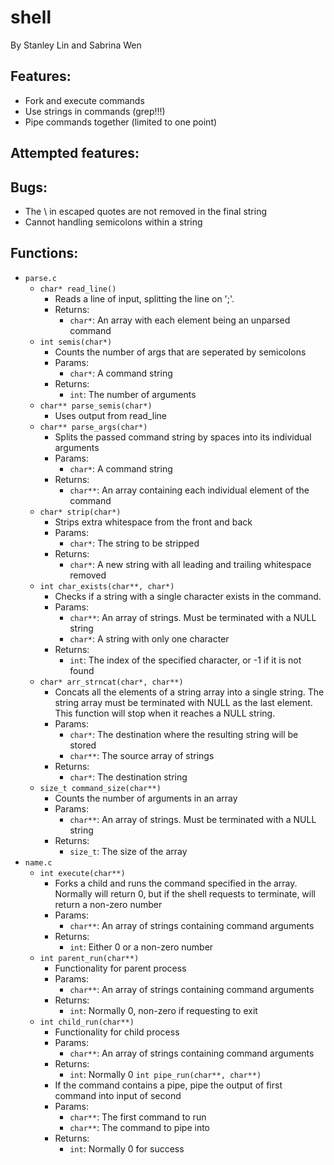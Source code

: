 # shell

By Stanley Lin and Sabrina Wen

## Features:
* Fork and execute commands
* Use strings in commands (grep!!!)
* Pipe commands together (limited to one point)
	

## Attempted features:


## Bugs:
* The \ in escaped quotes are not removed in the final string
* Cannot handling semicolons within a string

## Functions:
* `parse.c`
	* `char* read_line()`
		* Reads a line of input, splitting the line on ';'.
		* Returns:
			* `char*`: An array with each element being an unparsed command
	* `int semis(char*)`
		* Counts the number of args that are seperated by semicolons
		* Params:
			* `char*`: A command string
		* Returns:
			* `int`: The number of arguments
	* `char** parse_semis(char*)`
		* Uses output from read_line
	* `char** parse_args(char*)`
		* Splits the passed command string by spaces into its individual arguments
		* Params:
			* `char*`: A command string
		* Returns:
			* `char**`: An array containing each individual element of the command
	* `char* strip(char*)`
		* Strips extra whitespace from the front and back
		* Params:
			* `char*`: The string to be stripped
		* Returns:
			* `char*`: A new string with all leading and trailing whitespace removed
	* `int char_exists(char**, char*)`
		* Checks if a string with a single character exists in the command.
		* Params:
			* `char**`: An array of strings. Must be terminated with a NULL string
			* `char*`: A string with only one character
		* Returns:
			* `int`: The index of the specified character, or -1 if it is not found
	* `char* arr_strncat(char*, char**)`
		* Concats all the elements of a string array into a single string. The string array must be terminated with NULL as the last element. This function will stop when it reaches a NULL string.
		* Params:
			* `char*`: The destination where the resulting string will be stored
			* `char**`: The source array of strings
		* Returns:
			* `char*`: The destination string
	* `size_t command_size(char**)`
		* Counts the number of arguments in an array
		* Params:
			* `char**`: An array of strings. Must be terminated with a NULL string
		* Returns:
			* `size_t`: The size of the array
* `name.c`
	* `int execute(char**)`
		* Forks a child and runs the command specified in the array. Normally will return 0, but if the shell requests to terminate, will return a non-zero number
		* Params:
			* `char**`: An array of strings containing command arguments
		* Returns:
			* `int`: Either 0 or a non-zero number
	* `int parent_run(char**)`
		* Functionality for parent process
		* Params:
			* `char**`: An array of strings containing command arguments
		* Returns: 
			* `int`: Normally 0, non-zero if requesting to exit
	* `int child_run(char**)`
		* Functionality for child process
		* Params:
			* `char**`: An array of strings containing command arguments
		* Returns:
			* `int`: Normally 0
	`int pipe_run(char**, char**)`
		* If the command contains a pipe, pipe the output of first command into input of second
		* Params:
			* `char**`: The first command to run
			* `char**`: The command to pipe into
		* Returns:
			* `int`: Normally 0 for success
